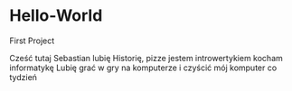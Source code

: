 # Hello-World
First Project


Cześć tutaj Sebastian lubię Historię, pizze jestem introwertykiem kocham informatykę
Lubię grać w gry na komputerze i czyścić mój komputer co tydzień
